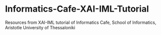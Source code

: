# Informatics-Cafe-XAI-IML-Tutorial
Resources from XAI-IML tutorial of Informatics Cafe, School of Informatics, Aristotle University of Thessaloniki
